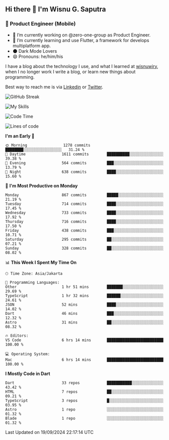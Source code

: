 ## Hi there 👋 I'm Wisnu G. Saputra

### :mobile_phone_off: Product Engineer (Mobile)

- 🔭 I’m currently working on @zero-one-group as Product Engineer.
- 🌱 I’m currently learning and use Flutter, a framework for develops multiplatform app.
- 🌑 Dark Mode Lovers
- 😄 Pronouns: he/him/his

I have a blog about the technology I use, and what I learned at [wisnuwiry](https://wisnuwiry.space/), when I no longer work I write a blog, or learn new things about programming.

Best way to reach me is via [Linkedin](https://www.linkedin.com/in/wisnu-saputra/) or [Twitter](https://twitter.com/wisnuwiry).

![GitHub Streak](https://streak-stats.demolab.com?user=wisnuwiry&theme=dark&hide_border=true)

![My Skills](https://skillicons.dev/icons?i=dart,flutter,kotlin,swift,go,js,css,neovim,git,linux&perline=5)

<!--START_SECTION:waka-->
![Code Time](http://img.shields.io/badge/Code%20Time-1%2C578%20hrs%2018%20mins-blue)

![Lines of code](https://img.shields.io/badge/From%20Hello%20World%20I%27ve%20Written-5.8%20million%20lines%20of%20code-blue)

**I'm an Early 🐤** 

```text
🌞 Morning                1278 commits        ████████░░░░░░░░░░░░░░░░░   31.24 % 
🌆 Daytime                1611 commits        ██████████░░░░░░░░░░░░░░░   39.38 % 
🌃 Evening                564 commits         ███░░░░░░░░░░░░░░░░░░░░░░   13.79 % 
🌙 Night                  638 commits         ████░░░░░░░░░░░░░░░░░░░░░   15.60 % 
```
📅 **I'm Most Productive on Monday** 

```text
Monday                   867 commits         █████░░░░░░░░░░░░░░░░░░░░   21.19 % 
Tuesday                  714 commits         ████░░░░░░░░░░░░░░░░░░░░░   17.45 % 
Wednesday                733 commits         ████░░░░░░░░░░░░░░░░░░░░░   17.92 % 
Thursday                 716 commits         ████░░░░░░░░░░░░░░░░░░░░░   17.50 % 
Friday                   438 commits         ███░░░░░░░░░░░░░░░░░░░░░░   10.71 % 
Saturday                 295 commits         ██░░░░░░░░░░░░░░░░░░░░░░░   07.21 % 
Sunday                   328 commits         ██░░░░░░░░░░░░░░░░░░░░░░░   08.02 % 
```


📊 **This Week I Spent My Time On** 

```text
🕑︎ Time Zone: Asia/Jakarta

💬 Programming Languages: 
Other                    1 hr 51 mins        ███████░░░░░░░░░░░░░░░░░░   29.69 % 
TypeScript               1 hr 32 mins        ██████░░░░░░░░░░░░░░░░░░░   24.61 % 
JSON                     52 mins             ████░░░░░░░░░░░░░░░░░░░░░   14.02 % 
Dart                     46 mins             ███░░░░░░░░░░░░░░░░░░░░░░   12.32 % 
Astro                    31 mins             ██░░░░░░░░░░░░░░░░░░░░░░░   08.32 % 

🔥 Editors: 
VS Code                  6 hrs 14 mins       █████████████████████████   100.00 % 

💻 Operating System: 
Mac                      6 hrs 14 mins       █████████████████████████   100.00 % 
```

**I Mostly Code in Dart** 

```text
Dart                     33 repos            ███████████░░░░░░░░░░░░░░   43.42 % 
HTML                     7 repos             ██░░░░░░░░░░░░░░░░░░░░░░░   09.21 % 
TypeScript               3 repos             █░░░░░░░░░░░░░░░░░░░░░░░░   03.95 % 
Astro                    1 repo              ░░░░░░░░░░░░░░░░░░░░░░░░░   01.32 % 
Blade                    1 repo              ░░░░░░░░░░░░░░░░░░░░░░░░░   01.32 % 
```




 Last Updated on 19/09/2024 22:17:14 UTC
<!--END_SECTION:waka-->
